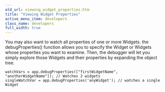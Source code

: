 ```yaml
---
old_url: viewing_widget_properties.htm
title: "Viewing Widget Properties"
active_menu_item: developers
class_name: developers
full_width: true
---
```



You may also want to watch all properties of one or more Widgets. the debugProperties() function allows you to specify the Widget or Widgets whose properties you want to examine. Then, the debugger will let you simply explore those Widgets and their properties by expanding the object tree.

    watchVars = app.debugProperties(["firstWidgetName", "anotherWidgetName"]); // Watches 2 widgets
    singleWatchVar = app.debugProperties('anyWidget'); // watches a single Widget
   


